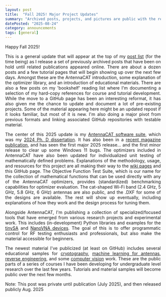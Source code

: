 ```yaml
---
layout: post
title:  "Fall 2025! Major Project Updates"
summary: "Archived posts, projects, and pictures are public with the release of software and publications."
datePosted: "2025-08-24"
category: announcements
tags: [general]
---
```


<style>
.justified-content {
    text-align: justify;
    text-justify: inter-word;
}
</style>

<div class="justified-content">

<p> 
Happy Fall 2025! 
</p>

<p> 
This is a general update that will appear at the top of my <a href="https://lc-linkous.github.io/posts">post list</a> (for the time being) as I release a set of previously archived posts that have been on hold until related publications appeared online. There are about a dozen posts and a few tutorial pages that will begin showing up over the next few days. Amongst these are the AntennaCAT introduction, some explanation of the optimizer library, and an introduction of educational materials. There are also a few posts on my 'bookshelf' reading list where I'm documenting a selection of my hard-copy references for course and tutorial development.  
While the move to a GitHub page has been an interesting reformat, it has also given me the chance to update and document a lot of pre-existing projects. Some of the material appearing here might be an updated repost if it looks familiar, but most of it is new. I'm also doing a major pivot from previous formats and linking associated GitHub repositories with testable material.
</p> 

<p> 
The center of this 2025 update is my <a href="https://github.com/LC-Linkous/AntennaCalculationAutotuningTool">AntennaCAT software suite</a>, which was my <a href="https://scholarscompass.vcu.edu/etd/7841/">2024 Ph. D dissertation</a>. It has also been in a <a href="https://ieeexplore.ieee.org/document/11063361">recent magazine publication</a>, and has seen the first major 2025 release... and the first minor release to clear up some Windows 11 bugs.  The optimizers included in AntennaCAT have also been updated for individualized unit testing of mathematically defined problems. Explanations of the methodology, usage, and resources for this project are all making their way to the <a href="https://github.com/LC-Linkous/AntennaCalculationAutotuningTool/wiki">wiki pages</a> and this GitHub page. The Objective Function Test Suite, which is our name for the collection of mathematical functions that can be used directly with any of the AntennaCAT optimizers, provides (standardized) benchmarking capabilities for optimizer evaluation. The cat-shaped Wi-Fi band (2.4 GHz, 5 GHz, 5.8 GHz, 6 GHz) antennas are also public, and the .DXF for some of the designs are available. The rest will show up eventually, including explanations of how they work and the design process for tuning them.

<p>
Alongside AntennaCAT, I'm publishing a collection of specialized/focused tools that have emerged from various research projects and experimental work. This includes (in-development) Python libraries and examples for the <a href="https://github.com/LC-Linkous/tinySA_python">tinySA</a> and <a href="https://github.com/LC-Linkous/nanoVNA_python">NanoVNA devices</a>. The goal of this is to offer programmatic control for RF testing enthusiasts and professionals, but also make the material accessible for beginners.
</p> 

<p> 
The newest material I've publicized (at least on GitHub) includes several educational samples for <a href="https://github.com/LC-Linkous/cryptography_examples">cryptography</a>, <a href="https://github.com/LC-Linkous/2024-URSI-NRSM-1265">machine learning for antennas</a>, <a href="https://github.com/LC-Linkous/reverse_engineering_notes">reverse engineering</a>, and some <a href="https://github.com/LC-Linkous/computer_vision_notes">computer vision</a> work. These are the public parts of a series of courses I have been developing for undergraduate level research over the last few years. Tutorials and material samples will become public over the next few months.
</p> 


<p>
Note: This post was private until publication (July 2025), and then released publicly Aug. 2025
</p>

</div>
